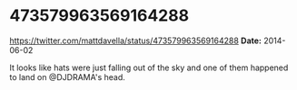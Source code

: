 # 473579963569164288
https://twitter.com/mattdavella/status/473579963569164288
**Date:** 2014-06-02

It looks like hats were just falling out of the sky and one of them happened to land on @DJDRAMA's head.
